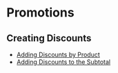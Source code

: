 # Promotions

## Creating Discounts

* [Adding Discounts by Product](./adding-discounts-by-product/README.md)
* [Adding Discounts to the Subtotal](./adding-discounts-to-the-subtotal/README.md)
